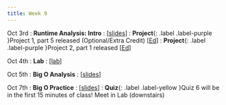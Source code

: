 ```yaml
---
title: Week 9
---
```


Oct 3rd
: **Runtime Analysis: Intro**
  : [[slides](https://docs.google.com/presentation/d/1ci6QdrJhlfk8ZnscIVGSBU4nzriODgLr/edit?usp=sharing&ouid=114310739312164916072&rtpof=true&sd=true)]
: **Project**{: .label .label-purple }Project 1, part 5 released (Optional/Extra Credit) [[Ed](https://edstem.org/us/courses/24414/lessons/45464/slides/260221)]
: **Project**{: .label .label-purple }Project 2, part 1 released [[Ed](https://edstem.org/us/courses/24414/lessons/45477/slides/260301)]

Oct 4th
: **Lab**
  : [[lab](https://edstem.org/us/courses/24414/lessons/45345/slides/260695)]

Oct 5th
: **Big O Analysis**
  : [[slides](https://docs.google.com/presentation/d/1gNvyHOXN4Ugqq_vaXj8zUsemVturOz3U/edit?usp=sharing&ouid=114310739312164916072&rtpof=true&sd=true)]

Oct 7th
: **Big O Practice**
  : [[slides](https://docs.google.com/presentation/d/1qZ7CRVUlK5mQPgJUOfe0tl3F3PU6V2Bn/edit?usp=sharing&ouid=114310739312164916072&rtpof=true&sd=true)]
: **Quiz**{: .label .label-yellow }Quiz 6 will be in the first 15 minutes of class! Meet in Lab (downstairs)

